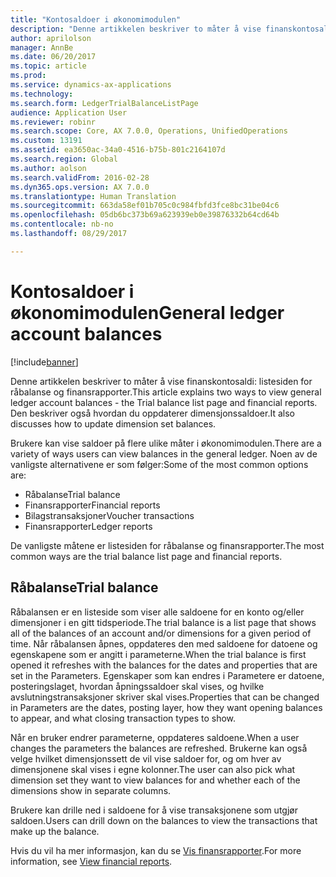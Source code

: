 ```yaml
---
title: "Kontosaldoer i økonomimodulen"
description: "Denne artikkelen beskriver to måter å vise finanskontosaldi: listesiden for råbalanse og finansrapporter. Den beskriver også hvordan du oppdaterer dimensjonssaldoer."
author: aprilolson
manager: AnnBe
ms.date: 06/20/2017
ms.topic: article
ms.prod: 
ms.service: dynamics-ax-applications
ms.technology: 
ms.search.form: LedgerTrialBalanceListPage
audience: Application User
ms.reviewer: robinr
ms.search.scope: Core, AX 7.0.0, Operations, UnifiedOperations
ms.custom: 13191
ms.assetid: ea3650ac-34a0-4516-b75b-801c2164107d
ms.search.region: Global
ms.author: aolson
ms.search.validFrom: 2016-02-28
ms.dyn365.ops.version: AX 7.0.0
ms.translationtype: Human Translation
ms.sourcegitcommit: 663da58ef01b705c0c984fbfd3fce8bc31be04c6
ms.openlocfilehash: 05db6bc373b69a623939eb0e39876332b64cd64b
ms.contentlocale: nb-no
ms.lasthandoff: 08/29/2017

---
```


# <a name="general-ledger-account-balances"></a><span data-ttu-id="33f1d-104">Kontosaldoer i økonomimodulen</span><span class="sxs-lookup"><span data-stu-id="33f1d-104">General ledger account balances</span></span>

[!include[banner](../includes/banner.md)]


<span data-ttu-id="33f1d-105">Denne artikkelen beskriver to måter å vise finanskontosaldi: listesiden for råbalanse og finansrapporter.</span><span class="sxs-lookup"><span data-stu-id="33f1d-105">This article explains two ways to view general ledger account balances -  the Trial balance list page and financial reports.</span></span> <span data-ttu-id="33f1d-106">Den beskriver også hvordan du oppdaterer dimensjonssaldoer.</span><span class="sxs-lookup"><span data-stu-id="33f1d-106">It also discusses how to update dimension set balances.</span></span>

<span data-ttu-id="33f1d-107">Brukere kan vise saldoer på flere ulike måter i økonomimodulen.</span><span class="sxs-lookup"><span data-stu-id="33f1d-107">There are a variety of ways users can view balances in the general ledger.</span></span> <span data-ttu-id="33f1d-108">Noen av de vanligste alternativene er som følger:</span><span class="sxs-lookup"><span data-stu-id="33f1d-108">Some of the most common options are:</span></span>

-   <span data-ttu-id="33f1d-109">Råbalanse</span><span class="sxs-lookup"><span data-stu-id="33f1d-109">Trial balance</span></span>
-   <span data-ttu-id="33f1d-110">Finansrapporter</span><span class="sxs-lookup"><span data-stu-id="33f1d-110">Financial reports</span></span>
-   <span data-ttu-id="33f1d-111">Bilagstransaksjoner</span><span class="sxs-lookup"><span data-stu-id="33f1d-111">Voucher transactions</span></span>
-   <span data-ttu-id="33f1d-112">Finansrapporter</span><span class="sxs-lookup"><span data-stu-id="33f1d-112">Ledger reports</span></span>

<span data-ttu-id="33f1d-113">De vanligste måtene er listesiden for råbalanse og finansrapporter.</span><span class="sxs-lookup"><span data-stu-id="33f1d-113">The most common ways are the trial balance list page and financial reports.</span></span>

## <a name="trial-balance"></a><span data-ttu-id="33f1d-114">Råbalanse</span><span class="sxs-lookup"><span data-stu-id="33f1d-114">Trial balance</span></span>
<span data-ttu-id="33f1d-115">Råbalansen er en listeside som viser alle saldoene for en konto og/eller dimensjoner i en gitt tidsperiode.</span><span class="sxs-lookup"><span data-stu-id="33f1d-115">The trial balance is a list page that shows all of the balances of an account and/or dimensions for a given period of time.</span></span> <span data-ttu-id="33f1d-116">Når råbalansen åpnes, oppdateres den med saldoene for datoene og egenskapene som er angitt i parameterne.</span><span class="sxs-lookup"><span data-stu-id="33f1d-116">When the trial balance is first opened it refreshes with the balances for the dates and properties that are set in the Parameters.</span></span> <span data-ttu-id="33f1d-117">Egenskaper som kan endres i Parametere er datoene, posteringslaget, hvordan åpningssaldoer skal vises, og hvilke avslutningstransaksjoner skriver skal vises.</span><span class="sxs-lookup"><span data-stu-id="33f1d-117">Properties that can be changed in Parameters are the dates, posting layer, how they want opening balances to appear, and what closing transaction types to show.</span></span> 

<span data-ttu-id="33f1d-118">Når en bruker endrer parameterne, oppdateres saldoene.</span><span class="sxs-lookup"><span data-stu-id="33f1d-118">When a user changes the parameters the balances are refreshed.</span></span> <span data-ttu-id="33f1d-119">Brukerne kan også velge hvilket dimensjonssett de vil vise saldoer for, og om hver av dimensjonene skal vises i egne kolonner.</span><span class="sxs-lookup"><span data-stu-id="33f1d-119">The user can also pick what dimension set they want to view balances for and whether each of the dimensions show in separate columns.</span></span> 

<span data-ttu-id="33f1d-120">Brukere kan drille ned i saldoene for å vise transaksjonene som utgjør saldoen.</span><span class="sxs-lookup"><span data-stu-id="33f1d-120">Users can drill down on the balances to view the transactions that make up the balance.</span></span>    

<span data-ttu-id="33f1d-121">Hvis du vil ha mer informasjon, kan du se [Vis finansrapporter](view-financial-reports.md).</span><span class="sxs-lookup"><span data-stu-id="33f1d-121">For more information, see [View financial reports](view-financial-reports.md).</span></span>





